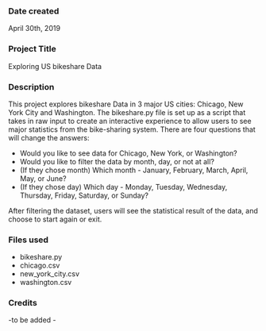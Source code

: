 ### Date created
April 30th, 2019

### Project Title
Exploring US bikeshare Data

### Description
This project explores bikeshare Data in 3 major US cities: Chicago, New York City and Washington. The bikeshare.py file is set up as a script that takes in raw input to create an interactive experience to allow users to see major statistics from the bike-sharing system. There are four questions that will change the answers:

* Would you like to see data for Chicago, New York, or Washington?
* Would you like to filter the data by month, day, or not at all?
* (If they chose month) Which month - January, February, March, April, May, or June?
* (If they chose day) Which day - Monday, Tuesday, Wednesday, Thursday, Friday, Saturday, or Sunday?

After filtering the dataset, users will see the statistical result of the data, and choose to start again or exit.

### Files used
* bikeshare.py
* chicago.csv
* new_york_city.csv
* washington.csv

### Credits
-to be added -
